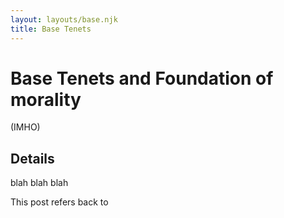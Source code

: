 ```yaml
---
layout: layouts/base.njk
title: Base Tenets
---
```

# Base Tenets and Foundation of morality
(IMHO)

## Details 

blah blah blah

This post refers back to
